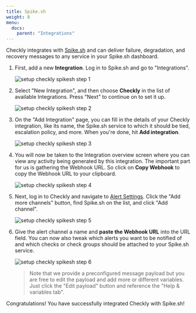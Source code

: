 ```yaml
---
title: Spike.sh
weight: 8
menu:
  docs:
    parent: "Integrations"
---
```


Checkly integrates with [Spike.sh](https://spike.sh) and can
deliver failure, degradation, and recovery messages to any service in your Spike.sh dashboard.

1. First, add a new **Integration**. Log in to Spike.sh and go to "Integrations".

   ![setup checkly spikesh step 1](/docs/images/integrations/spikesh/spike_step1_frame.png)

2. Select "New Integration", and then choose **Checkly** in the list of available Integrations. Press "Next" to continue on to set it up.

   ![setup checkly spikesh step 2](/docs/images/integrations/spikesh/spike_step2_frame.png)

3. On the "Add Integration" page, you can fill in the details of your Checkly integration, like its name, the Spike.sh service to which it should be tied, escalation policy, and more. When you're done, hit **Add integration**.

   ![setup checkly spikesh step 3](/docs/images/integrations/spikesh/spike_step3_frame.png)

4. You will now be taken to the Integration overview screen where you can view any activity being generated by this integration. The important part for us is gathering the Webhook URL. So click on **Copy Webhook** to copy the Webhook URL to your clipboard.

   ![setup checkly spikesh step 4](/docs/images/integrations/spikesh/spike_step4_frame.png)

5. Next, log in to Checkly and navigate to [Alert Settings](https://app.checklyhq.com/alert-settings).
   Click the "Add more channels" button, find Spike.sh on the list, and click "Add channel".

   ![setup checkly spikesh step 5](/docs/images/integrations/spikesh/spike_step5_frame.png)

4. Give the alert channel a name and **paste the Webhook URL** into the URL field. You can now also tweak
   which alerts you want to be notified of and which checks or check groups should be attached to your Spike.sh service.

   ![setup checkly spikesh step 6](/docs/images/integrations/spikesh/spike_step6_frame.png)

   > Note that we provide a preconfigured message payload but you are free to edit the payload and add more or different
   > variables. Just click the "Edit payload" button and reference the "Help & variables tab".

Congratulations! You have successfully integrated Checkly with Spike.sh!
